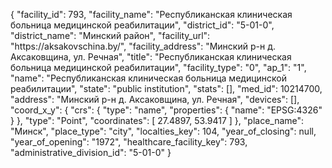 {
    "facility_id": 793,
    "facility_name": "Республиканская клиническая больница медицинской реабилитации",
    "district_id": "5-01-0",
    "district_name": "Минский район",
    "facility_url": "https:\/\/aksakovschina.by\/",
    "facility_address": "Минский р-н д. Аксаковщина, ул. Речная",
    "title": "Республиканская клиническая больница медицинской реабилитации",
    "facility_type": "0",
    "ap_1": "1",
    "name": "Республиканская клиническая больница медицинской реабилитации",
    "state": "public institution",
    "stats": [],
    "med_id": 10214700,
    "address": "Минский р-н д. Аксаковщина, ул. Речная",
    "devices": [],
    "coord_x_y": {
        "crs": {
            "type": "name",
            "properties": {
                "name": "EPSG:4326"
            }
        },
        "type": "Point",
        "coordinates": [
            27.4897,
            53.9417
        ]
    },
    "place_name": "Минск",
    "place_type": "city",
    "localties_key": 104,
    "year_of_closing": null,
    "year_of_opening": "1972",
    "healthcare_facility_key": 793,
    "administrative_division_id": "5-01-0"
}